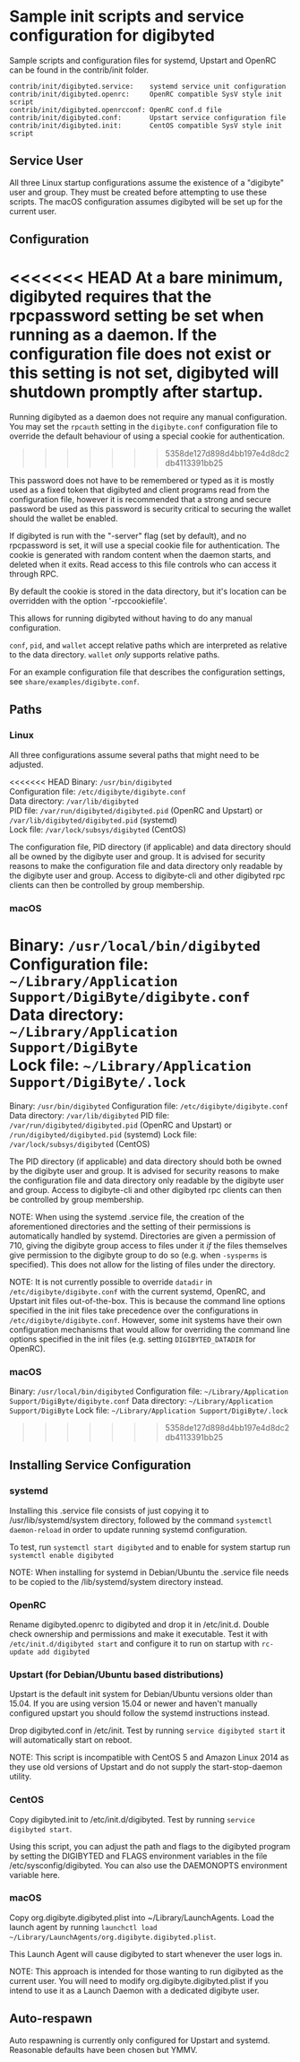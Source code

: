 Sample init scripts and service configuration for digibyted
==========================================================

Sample scripts and configuration files for systemd, Upstart and OpenRC
can be found in the contrib/init folder.

    contrib/init/digibyted.service:    systemd service unit configuration
    contrib/init/digibyted.openrc:     OpenRC compatible SysV style init script
    contrib/init/digibyted.openrcconf: OpenRC conf.d file
    contrib/init/digibyted.conf:       Upstart service configuration file
    contrib/init/digibyted.init:       CentOS compatible SysV style init script

Service User
---------------------------------

All three Linux startup configurations assume the existence of a "digibyte" user
and group.  They must be created before attempting to use these scripts.
The macOS configuration assumes digibyted will be set up for the current user.

Configuration
---------------------------------

<<<<<<< HEAD
At a bare minimum, digibyted requires that the rpcpassword setting be set
when running as a daemon.  If the configuration file does not exist or this
setting is not set, digibyted will shutdown promptly after startup.
=======
Running digibyted as a daemon does not require any manual configuration. You may
set the `rpcauth` setting in the `digibyte.conf` configuration file to override
the default behaviour of using a special cookie for authentication.
>>>>>>> 5358de127d898d4bb197e4d8dc2db4113391bb25

This password does not have to be remembered or typed as it is mostly used
as a fixed token that digibyted and client programs read from the configuration
file, however it is recommended that a strong and secure password be used
as this password is security critical to securing the wallet should the
wallet be enabled.

If digibyted is run with the "-server" flag (set by default), and no rpcpassword is set,
it will use a special cookie file for authentication. The cookie is generated with random
content when the daemon starts, and deleted when it exits. Read access to this file
controls who can access it through RPC.

By default the cookie is stored in the data directory, but it's location can be overridden
with the option '-rpccookiefile'.

This allows for running digibyted without having to do any manual configuration.

`conf`, `pid`, and `wallet` accept relative paths which are interpreted as
relative to the data directory. `wallet` *only* supports relative paths.

For an example configuration file that describes the configuration settings,
see `share/examples/digibyte.conf`.

Paths
---------------------------------

### Linux

All three configurations assume several paths that might need to be adjusted.

<<<<<<< HEAD
Binary:              `/usr/bin/digibyted`  
Configuration file:  `/etc/digibyte/digibyte.conf`  
Data directory:      `/var/lib/digibyted`  
PID file:            `/var/run/digibyted/digibyted.pid` (OpenRC and Upstart) or `/var/lib/digibyted/digibyted.pid` (systemd)  
Lock file:           `/var/lock/subsys/digibyted` (CentOS)  

The configuration file, PID directory (if applicable) and data directory
should all be owned by the digibyte user and group.  It is advised for security
reasons to make the configuration file and data directory only readable by the
digibyte user and group.  Access to digibyte-cli and other digibyted rpc clients
can then be controlled by group membership.

### macOS

Binary:              `/usr/local/bin/digibyted`  
Configuration file:  `~/Library/Application Support/DigiByte/digibyte.conf`  
Data directory:      `~/Library/Application Support/DigiByte`  
Lock file:           `~/Library/Application Support/DigiByte/.lock`  
=======
Binary:              `/usr/bin/digibyted`
Configuration file:  `/etc/digibyte/digibyte.conf`
Data directory:      `/var/lib/digibyted`
PID file:            `/var/run/digibyted/digibyted.pid` (OpenRC and Upstart) or `/run/digibyted/digibyted.pid` (systemd)
Lock file:           `/var/lock/subsys/digibyted` (CentOS)

The PID directory (if applicable) and data directory should both be owned by the
digibyte user and group. It is advised for security reasons to make the
configuration file and data directory only readable by the digibyte user and
group. Access to digibyte-cli and other digibyted rpc clients can then be
controlled by group membership.

NOTE: When using the systemd .service file, the creation of the aforementioned
directories and the setting of their permissions is automatically handled by
systemd. Directories are given a permission of 710, giving the digibyte group
access to files under it _if_ the files themselves give permission to the
digibyte group to do so (e.g. when `-sysperms` is specified). This does not allow
for the listing of files under the directory.

NOTE: It is not currently possible to override `datadir` in
`/etc/digibyte/digibyte.conf` with the current systemd, OpenRC, and Upstart init
files out-of-the-box. This is because the command line options specified in the
init files take precedence over the configurations in
`/etc/digibyte/digibyte.conf`. However, some init systems have their own
configuration mechanisms that would allow for overriding the command line
options specified in the init files (e.g. setting `DIGIBYTED_DATADIR` for
OpenRC).

### macOS

Binary:              `/usr/local/bin/digibyted`
Configuration file:  `~/Library/Application Support/DigiByte/digibyte.conf`
Data directory:      `~/Library/Application Support/DigiByte`
Lock file:           `~/Library/Application Support/DigiByte/.lock`
>>>>>>> 5358de127d898d4bb197e4d8dc2db4113391bb25

Installing Service Configuration
-----------------------------------

### systemd

Installing this .service file consists of just copying it to
/usr/lib/systemd/system directory, followed by the command
`systemctl daemon-reload` in order to update running systemd configuration.

To test, run `systemctl start digibyted` and to enable for system startup run
`systemctl enable digibyted`

NOTE: When installing for systemd in Debian/Ubuntu the .service file needs to be copied to the /lib/systemd/system directory instead.

### OpenRC

Rename digibyted.openrc to digibyted and drop it in /etc/init.d.  Double
check ownership and permissions and make it executable.  Test it with
`/etc/init.d/digibyted start` and configure it to run on startup with
`rc-update add digibyted`

### Upstart (for Debian/Ubuntu based distributions)

Upstart is the default init system for Debian/Ubuntu versions older than 15.04. If you are using version 15.04 or newer and haven't manually configured upstart you should follow the systemd instructions instead.

Drop digibyted.conf in /etc/init.  Test by running `service digibyted start`
it will automatically start on reboot.

NOTE: This script is incompatible with CentOS 5 and Amazon Linux 2014 as they
use old versions of Upstart and do not supply the start-stop-daemon utility.

### CentOS

Copy digibyted.init to /etc/init.d/digibyted. Test by running `service digibyted start`.

Using this script, you can adjust the path and flags to the digibyted program by
setting the DIGIBYTED and FLAGS environment variables in the file
/etc/sysconfig/digibyted. You can also use the DAEMONOPTS environment variable here.

### macOS

Copy org.digibyte.digibyted.plist into ~/Library/LaunchAgents. Load the launch agent by
running `launchctl load ~/Library/LaunchAgents/org.digibyte.digibyted.plist`.

This Launch Agent will cause digibyted to start whenever the user logs in.

NOTE: This approach is intended for those wanting to run digibyted as the current user.
You will need to modify org.digibyte.digibyted.plist if you intend to use it as a
Launch Daemon with a dedicated digibyte user.

Auto-respawn
-----------------------------------

Auto respawning is currently only configured for Upstart and systemd.
Reasonable defaults have been chosen but YMMV.
